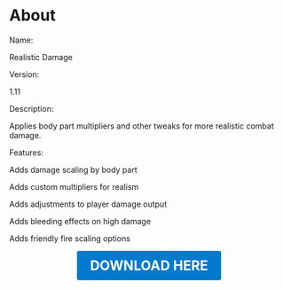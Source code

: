 # About

Name:

Realistic Damage

Version:

1.11

Description:

Applies body part multipliers and other tweaks for more realistic combat damage.

Features:

Adds damage scaling by body part

Adds custom multipliers for realism

Adds adjustments to player damage output

Adds bleeding effects on high damage

Adds friendly fire scaling options

<p align="center"><a href="https://github.com/LiliaFramework/Modules/raw/refs/heads/gh-pages/realisticdamage.zip" style="display:inline-block;padding:12px 24px;font-size:1.5rem;font-weight:bold;text-decoration:none;color:#fff;background-color:var(--md-primary-fg-color,#007acc);border-radius:4px;">DOWNLOAD HERE</a></p>